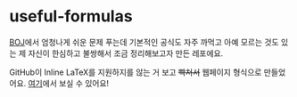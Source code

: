 useful-formulas
===============
[BOJ](https://www.acmicpc.net)에서 엄청나게 쉬운 문제 푸는데 기본적인 공식도 자주 까먹고 아예 모르는 것도 있는 제 자신이 한심하고 불쌍해서 조금 정리해보고자 만든 레포에요.

GitHub이 Inline LaTeX를 지원하지를 않는 거 보고 ~~빡쳐서~~ 웹페이지 형식으로 만들었어요. [여기](https://sdskykloud.github.io/useful-formulas/index.html)에서 보실 수 있어요!